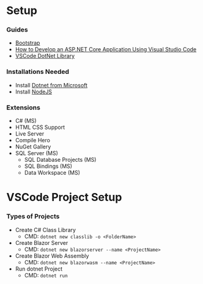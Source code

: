 
# Setup

### Guides

- [Bootstrap](https://getbootstrap.com/)
- [How to Develop an ASP.NET Core Application Using Visual Studio Code](https://www.syncfusion.com/blogs/post/how-to-develop-an-asp-net-core-application-using-visual-studio-code.aspx)
- [VSCode DotNet Library](https://learn.microsoft.com/en-us/dotnet/core/tutorials/library-with-visual-studio-code?pivots=dotnet-7-0)

### Installations Needed

- Install [Dotnet from  Microsoft](https://dotnet.microsoft.com/en-us/download/dotnet)
- Install [NodeJS](https://nodejs.org/en)

### Extensions

- C# (MS)
- HTML CSS Support
- Live Server
- Compile Hero
- NuGet Gallery
- SQL Server (MS)
    - SQL Database Projects (MS)
    - SQL Bindings (MS)
    - Data Workspace (MS)

# VSCode Project Setup

### Types of Projects

- Create C# Class Library
    - CMD: `dotnet new classlib -o <FolderName>`
- Create Blazor Server
    - CMD: `dotnet new blazorserver --name <ProjectName>`
- Create Blazor Web Assembly
    - CMD: `dotnet new blazorwasm --name <ProjectName>`
- Run dotnet Project
    - CMD: `dotnet run`